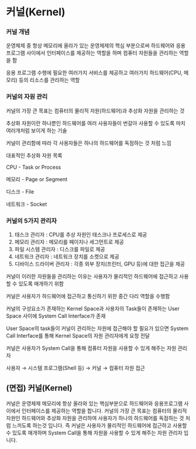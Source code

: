 # 커널(Kernel)

### 커널 개념

운영체제 중 항상 메모리에 올라가 있는 운영체제의 핵심 부분으로써 하드웨어와 응용 프로그램 사이에서 인터페이스를 제공하는 역할을 하며 컴퓨터 자원들을 관리하는 역할을 함

응용 프로그램 수행에 필요한 여러가지 서비스를 제공하고 여러가지 하드웨어(CPU, 메모리) 등의 리소스를 관리하는 역할

### 커널의 자원 관리

커널의 가장 큰 목표는 컴퓨터의 물리적 자원(하드웨어)과 추상화 자원을 관리하는 것 

추상화 자원이란 하나뿐인 하드웨어를 여러 사용자들이 번갈아 사용할 수 있도록 마치 여러개처럼 보이게 하는 기술

커널이 관리함에 따라 각 사용자들은 하나의 하드웨어를 독점하는 것 처럼 느낌

대표적인 추상화 자원 목록 

CPU - Task or Process

메모리 - Page or Segment

디스크 - File

네트워크 - Socket

### 커널의 5가지 관리자

1. 태스크 관리자 : CPU를 추상 자원인 태스크나 프로세스로 제공
2. 메모리 관리자 : 메모리를 페이지나 세그먼트로 제공
3. 파일 시스템 관리자 : 디스크를 파일로 제공
4. 네트워크 관리자 : 네트워크 장치를 소켓으로 제공
5. 디바이스 드라이버 관리자 : 각종 외부 장치(프린터, GPU 등)에 대한 접근을 제공

커널이 이러한 자원들을 관리하는 이유는 사용자가 물리적인 하드웨어에 접근하고 사용할 수 있도록 매개하기 위함 

커널은 사용자가 하드웨어에 접근하고 통신하기 위한 중간 다리 역할을 수행함

커널의 구성요소가 존재하는 Kernel Space과 사용자의 Task들이 존재하는 User Space 사이에 System Call Interface가 존재

User Space의 task들이 커널이 관리하는 자원에 접근해야 할 필요가 있으면 System Call Interface를 통해 Kernel Space의 자원 관리자에게 요청 전달

커널은 사용자가 System Call을 통해 컴퓨터 자원을 사용할 수 있게 해주는 자원 관리자 

사용자 → 시스템 프로그램(Shell 등) → 커널 → 컴퓨터 자원 접근 

## (면접) 커널(Kernel)

커널은 운영체제 메모리에 항상 올라와 있는 핵심부분으로 하드웨어와 응용프로그램 사이에서 인터페이스를 제공하는 역할을 합니다. 커널의 가장 큰 목표는 컴퓨터의 물리적 자원인 하드웨어와 추상화 자원을 관리하여 사용자가 하나의 하드웨어를 독점하는 것 처럼 느끼도록 하는것 입니다. 즉 커널은 사용자가 물리적인 하드웨어에 접근하고 사용할 수 있도록 매개하며 System Call을 통해 자원을 사용할 수 있게 해주는 자원 관리자 입니다.

